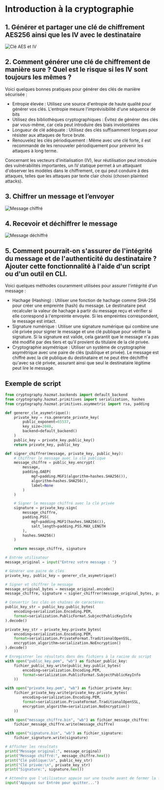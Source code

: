 # Introduction à la cryptographie

## 1. Générer et partager une clé de chiffrement AES256 ainsi que les IV avec le destinataire
![Clé AES et IV](https://cdn.discordapp.com/attachments/1160870725842898969/1173634323530919946/image.png?ex=6564ab23&is=65523623&hm=1f6408567b931da284e0c47c05d8bab45d50f54d6d80233153ef7d2d9297433c&)

## 2. Comment générer une clé de chiffrement de manière sure ? Quel est le risque si les IV sont toujours les mêmes ?
Voici quelques bonnes pratiques pour générer des clés de manière sécurisée :
- Entropie élevée : Utilisez une source d'entropie de haute qualité pour générer vos clés. L'entropie mesure l'imprévisibilité d'une séquence de bits
- Utilisez des bibliothèques cryptographiques : Évitez de générer des clés par vous-même, car cela peut introduire des biais involontaires
- Longueur de clé adéquate : Utilisez des clés suffisamment longues pour résister aux attaques de force brute.
- Renouvelez les clés périodiquement : Même avec une clé forte, il est recommandé de les renouveler périodiquement pour prévenir les attaques à long terme.

Concernant les vecteurs d'initialisation (IV), leur réutilisation peut introduire des vulnérabilités importantes, un IV statique permet à un attaquant d'observer les modèles dans le chiffrement, ce qui peut conduire à des attaques, telles que les attaques par texte clair choisi (chosen plaintext attacks).

## 3. Chiffrer un message et l’envoyer
![Message chiffré](https://cdn.discordapp.com/attachments/1160870725842898969/1173634865313357874/image.png?ex=6564aba4&is=655236a4&hm=5f4c405a95e14516741b29ec1d6427308abff49c359233564dbfdcf649730222&)

## 4. Recevoir et déchiffrer le message
![Message déchiffré](https://cdn.discordapp.com/attachments/1160870725842898969/1173899783463776267/image.png?ex=6565a25e&is=65532d5e&hm=3de572f439945388f31efad5e25978f0dba2db8a626fb3675194d5a3adc140d8&)

## 5. Comment pourrait-on s'assurer de l'intégrité du message et de l'authenticité du destinataire ? Ajouter cette fonctionnalité à l'aide d'un script ou d'un outil en CLI.
Voici quelques méthodes couramment utilisées pour assurer l'intégrité d'un message :
- Hachage (Hashing) : Utiliser une fonction de hachage comme SHA-256 pour créer une empreinte (hash) du message. Le destinataire peut recalculer la valeur de hachage à partir du message reçu et vérifier si elle correspond à l'empreinte envoyée. Si les empreintes correspondent, le message est intact.
- Signature numérique : Utiliser une signature numérique qui combine une clé privée pour signer le message et une clé publique pour vérifier la signature. Si la signature est valide, cela garantit que le message n'a pas été modifié par des tiers et qu'il provient du titulaire de la clé privée.
- Cryptographie asymétrique : Utiliser un système de cryptographie asymétrique avec une paire de clés (publique et privée). Le message est chiffré avec la clé publique du destinataire et ne peut être déchiffré qu'avec sa clé privée, assurant ainsi que seul le destinataire légitime peut lire le message.

## Exemple de script 
```python
from cryptography.hazmat.backends import default_backend
from cryptography.hazmat.primitives import serialization, hashes
from cryptography.hazmat.primitives.asymmetric import rsa, padding

def generer_cle_asymetrique():
    private_key = rsa.generate_private_key(
        public_exponent=65537,
        key_size=2048,
        backend=default_backend()
    )
    public_key = private_key.public_key()
    return private_key, public_key

def signer_chiffrer(message, private_key, public_key):
    # Chiffrer le message avec la clé publique
    message_chiffre = public_key.encrypt(
        message,
        padding.OAEP(
            mgf=padding.MGF1(algorithm=hashes.SHA256()),
            algorithm=hashes.SHA256(),
            label=None
        )
    )

    # Signer le message chiffré avec la clé privée
    signature = private_key.sign(
        message_chiffre,
        padding.PSS(
            mgf=padding.MGF1(hashes.SHA256()),
            salt_length=padding.PSS.MAX_LENGTH
        ),
        hashes.SHA256()
    )

    return message_chiffre, signature

# Entrée utilisateur
message_original = input("Entrez votre message : ")

# Générer une paire de clés
private_key, public_key = generer_cle_asymetrique()

# Signer et chiffrer le message
message_original_bytes = message_original.encode()
message_chiffre, signature = signer_chiffrer(message_original_bytes, private_key, public_key)

# Convertir les clés en chaînes de caractères
public_key_str = public_key.public_bytes(
    encoding=serialization.Encoding.PEM,
    format=serialization.PublicFormat.SubjectPublicKeyInfo
).decode()

private_key_str = private_key.private_bytes(
    encoding=serialization.Encoding.PEM,
    format=serialization.PrivateFormat.TraditionalOpenSSL,
    encryption_algorithm=serialization.NoEncryption()
).decode()

# Enregistrer les résultats dans des fichiers à la racine du script
with open("public_key.pem", "wb") as fichier_public_key:
    fichier_public_key.write(public_key.public_bytes(
        encoding=serialization.Encoding.PEM,
        format=serialization.PublicFormat.SubjectPublicKeyInfo
    ))

with open("private_key.pem", "wb") as fichier_private_key:
    fichier_private_key.write(private_key.private_bytes(
        encoding=serialization.Encoding.PEM,
        format=serialization.PrivateFormat.TraditionalOpenSSL,
        encryption_algorithm=serialization.NoEncryption()
    ))

with open("message_chiffre.bin", "wb") as fichier_message_chiffre:
    fichier_message_chiffre.write(message_chiffre)

with open("signature.bin", "wb") as fichier_signature:
    fichier_signature.write(signature)

# Afficher les résultats
print("Message original:", message_original)
print("Message chiffré:", message_chiffre.hex())
print("Clé publique:\n", public_key_str)
print("Clé privée:\n", private_key_str)
print("Signature:", signature.hex())

# Attendre que l'utilisateur appuie sur une touche avant de fermer la fenêtre
input("Appuyez sur Entrée pour quitter...")
```
